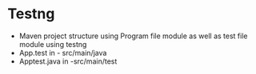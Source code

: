 # Testng
- Maven project structure using Program file module as well as test file module using testng
- App.test in - src/main/java
- Apptest.java in -src/main/test
